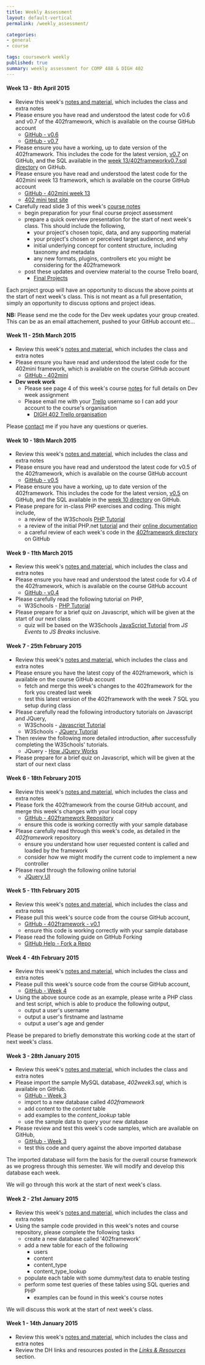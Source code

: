 ```yaml
---
title: Weekly Assessment
layout: default-vertical
permalink: /weekly_assessment/

categories:
- general
- course

tags: coursework weekly
published: true
summary: weekly assessment for COMP 488 & DIGH 402
---
```


#### Week 13 - 8th April 2015

* Review this week's [notes and material](/notes), which includes the class and extra notes
* Please ensure you have read and understood the latest code for v0.6 and v0.7 of the 402framework, which is available on the course GitHub account
  * [GitHub - v0.6](https://github.com/dighteach/source/tree/master/2015/DIGH402/402framework/v0.6)
  * [GitHub - v0.7](https://github.com/dighteach/source/tree/master/2015/DIGH402/402framework/v0.7)
* Please ensure you have a working, up to date version of the 402framework. This includes the code for the latest version, [v0.7](https://github.com/dighteach/source/tree/master/2015/DIGH402/402framework/v0.7) on GitHub, and the
SQL available in the [week 13/402frameworkv0.7.sql directory](https://github.com/dighteach/source/blob/master/2015/DIGH402/402framework/sql/week13/402frameworkv0.7.sql) on GitHub.
* Please ensure you have read and understood the latest code for the 402mini week 13 framework, which is available on the course GitHub account
  * [GitHub - 402mini week 13](https://github.com/dighteach/source/tree/master/2015/DIGH402/402mini/week13)
  * [402 mini test site](http://linode4.cs.luc.edu/teaching/digh/402mini-2/)
* Carefully read slide 3 of this week's [course notes](http://dighteach.github.io/assets/docs/402week132015.pdf)
  * begin preparation for your final course project assessment
  * prepare a quick overview presentation for the start of next week's class. This should include the following,
    * your project's chosen topic, data, and any supporting material
    * your project's chosen or perceived target audience, and why
    * initial underlying concept for content structure, including taxonomy and metadata
    * any new formats, plugins, controllers etc you might be considering for the 402framework
  * post these updates and overview material to the course Trello board,
    * [Final Projects](https://trello.com/b/N5lOcxld/final-projects)

Each project group will have an opportunity to discuss the above points at the start of next week's class. This is not meant as a full presentation, simply an opportunity to discuss options and project ideas.

**NB:** Please send me the code for the Dev week updates your group created. This can be as an email attachement, pushed to your GitHub account etc...

#### Week 11 - 25th March 2015

* Review this week's [notes and material](/notes), which includes the class and extra notes
* Please ensure you have read and understood the latest code for the 402mini framework, which is available on the course GitHub account
  * [GitHub - 402mini](https://github.com/dighteach/source/tree/master/2015/DIGH402/402mini/week11)
* **Dev week work**
  * Please see page 4 of this week's course [notes](/notes) for full details on Dev week assignment
  * Please email me with your [Trello](https://trello.com) username so I can add your account to the course's organisation
    * [DIGH 402 Trello organisation](https://trello.com/b/8b9rQbIT/dev-week-updates)

Please [contact](/contact) me if you have any questions or queries.

#### Week 10 - 18th March 2015

* Review this week's [notes and material](/notes), which includes the class and extra notes
* Please ensure you have read and understood the latest code for v0.5 of the 402framework, which is available on the course GitHub account
  * [GitHub - v0.5](https://github.com/dighteach/source/tree/master/2015/DIGH402/402framework/v0.5)
* Please ensure you have a working, up to date version of the 402framework. This includes the code for the latest version, [v0.5](https://github.com/dighteach/source/tree/master/2015/DIGH402/402framework/v0.5) on GitHub, and the
SQL available in the [week 10 directory](https://github.com/dighteach/source/tree/master/2015/DIGH402/402framework/sql/week10) on GitHub.
* Please prepare for in-class PHP exercises and coding. This might include,
  * a review of the W3Schools [PHP Tutorial](http://www.w3schools.com/php/)
  * a review of the initial PHP.net [tutorial](http://php.net/manual/en/tutorial.php) and their [online documentation](http://php.net/docs.php)
  * a careful review of each week's code in the [402framework directory](https://github.com/dighteach/source/tree/master/2015/DIGH402/402framework) on GitHub

#### Week 9 - 11th March 2015

* Review this week's [notes and material](/notes), which includes the class and extra notes
* Please ensure you have read and understood the latest code for v0.4 of the 402framework, which is available on the course GitHub account
  * [GitHub - v0.4](https://github.com/dighteach/source/tree/master/2015/DIGH402/402framework/v0.4)
* Please carefully read the following tutorial on PHP,
  * W3Schools - [PHP Tutorial](http://www.w3schools.com/php/)
* Please prepare for a brief quiz on Javascript, which will be given at the start of our next class
  * quiz will be based on the W3Schools [JavaScript Tutorial](http://www.w3schools.com/js/DEFAULT.asp) from *JS Events* to *JS Breaks* inclusive.

#### Week 7 - 25th February 2015

* Review this week's [notes and material](/notes), which includes the class and extra notes
* Please ensure you have the latest copy of the 402framework, which is available on the course GitHub account
  * fetch and merge this week's changes to the 402framework for the fork you created last week
  * test this latest version of the 402framework with the week 7 SQL you setup during class
* Please carefully read the following introductory tutorials on Javascript and JQuery,
  * W3Schools - [Javascript Tutorial](http://www.w3schools.com/js/DEFAULT.asp)
  * W3Schools - [JQuery Tutorial](http://www.w3schools.com/jquery/default.asp)
* Then review the following more detailed introduction, after successfully completing the W3Schools' tutorials.
  * JQuery - [How JQuery Works](http://learn.jquery.com/about-jquery/how-jquery-works/)
* Please prepare for a brief quiz on Javascript, which will be given at the start of our next class

#### Week 6 - 18th February 2015

* Review this week's [notes and material](/notes), which includes the class and extra notes
* Please fork the 402framework from the course GitHub account, and merge this week's changes with your local copy
  * [GitHub - 402framework Repository](https://github.com/dighteach/402framework)
  * ensure this code is working correctly with your sample database
* Please carefully read through this week's code, as detailed in the *402framework* repository
  * ensure you understand how user requested content is called and loaded by the framework
  * consider how we might modify the current code to implement a new controller
* Please read through the following online tutorial
  * [JQuery UI](http://learn.jquery.com/jquery-ui/getting-started/)

#### Week 5 - 11th February 2015

* Review this week's [notes and material](/notes), which includes the class and extra notes
* Please pull this week's source code from the course GitHub account,
  * [GitHub - 402framework - v0.1](https://github.com/dighteach/source/tree/master/2015/DIGH402/402framework/v0.1)
  * ensure this code is working correctly with your sample database
* Please read the following guide on GitHub Forking
  * [GitHub Help - Fork a Repo](https://help.github.com/articles/fork-a-repo/)

#### Week 4 - 4th February 2015

* Review this week's [notes and material](/notes), which includes the class and extra notes
* Please pull this week's source code from the course GitHub account,
  * [GitHub - Week 4](https://github.com/dighteach/source/tree/master/2015/DIGH402/week4)
* Using the above source code as an example, please write a PHP class and test script, which is able to produce the following output,
  * output a user's username
  * output a user's firstname and lastname
  * output a user's age and gender
  
Please be prepared to briefly demonstrate this working code at the start of next week's class. 

#### Week 3 - 28th January 2015

* Review this week's [notes and material](/notes), which includes the class and extra notes
* Please import the sample MySQL database, *402week3.sql*, which is available on GitHub.
  * [GitHub - Week 3](https://github.com/dighteach/source/tree/master/2015/DIGH402/week3)
  * import to a new database called *402framework*
  * add content to the *content* table
  * add examples to the *content_lookup* table
  * use the sample data to query your new database
* Please review and test this week's code samples, which are available on GitHub,
  * [GitHub - Week 3](https://github.com/dighteach/source/tree/master/2015/DIGH402/week3)
  * test this code and query against the above imported database
  
The imported database will form the basis for the overall course framework as we progress through this semester. 
We will modify and develop this database each week.

We will go through this work at the start of next week's class. 
  
#### Week 2 - 21st January 2015

* Review this week's [notes and material](/notes), which includes the class and extra notes
* Using the sample code provided in this week's notes and course repository, please complete the following tasks
  * create a new database called '402framework'
  * add a new table for each of the following
    * users
    * content
    * content_type
    * content_type_lookup
  * populate each table with some dummy/test data to enable testing
  * perform some test queries of these tables using SQL queries and PHP
    * examples can be found in this week's course notes
    
We will discuss this work at the start of next week's class.

#### Week 1 - 14th January 2015

* Review this week's [notes and material](/notes), which includes the class and extra notes
* Review the DH links and resources posted in the *[Links & Resources](/links)* section.

